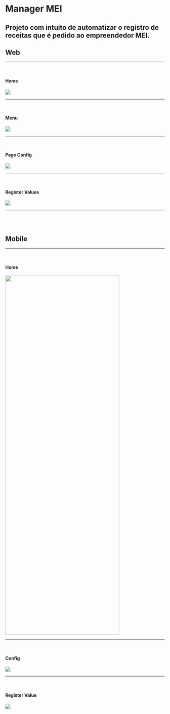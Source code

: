 # Manager MEI  
Projeto com intuito de automatizar o registro de receitas que é pedido ao empreendedor MEI.
--------------------


## Web  
-------------------

<br />

#### Home  


<img src="././src/assets/presentation/Main Box - Web.png">  


---

<br />

#### Menu

<img src="./src/assets/presentation/Menu.png" />

---

<br />

#### Page Config

<img src="./src/assets/presentation/Config - Web.png">

---

<br />

#### Register Values

<img src="./src/assets/presentation/Register Values - Web.png" />

---

<br /><br />

## Mobile

---

<br />

#### Home 

<img src="./src/assets/presentation/Main Box - Mobile.png" width="360" height="1137"/>

---
<br />

#### Config 
<img src="./src/assets/presentation/Config - Mobile.png" />

<br />

---

<br />

#### Register Value
<img src="./src/assets/presentation/Register Values - Mobile.png" />
